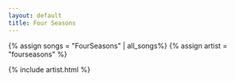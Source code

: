 ```yaml
---
layout: default
title: Four Seasons
---
```

{% assign songs = "FourSeasons" | all_songs%}
{% assign artist = "fourseasons" %}

{% include artist.html %}
